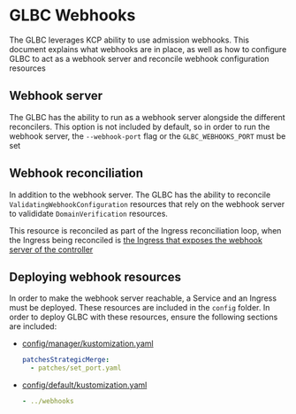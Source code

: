# GLBC Webhooks

The GLBC leverages KCP ability to use admission webhooks. This document explains
what webhooks are in place, as well as how to configure GLBC to act as a 
webhook server and reconcile webhook configuration resources

## Webhook server

The GLBC has the ability to run as a webhook server alongside the different
reconcilers. This option is not included by default, so in order to run the
webhook server, the `--webhook-port` flag  or the `GLBC_WEBHOOKS_PORT` 
must be set

## Webhook reconciliation

In addition to the webhook server. The GLBC has the ability to reconcile
`ValidatingWebhookConfiguration` resources that rely on the webhook server
to valididate `DomainVerification` resources. 

This resource is reconciled as part of the Ingress reconciliation loop, when the
Ingress being reconciled is [the Ingress that exposes the webhook server of the
controller](../../config/webhooks/ingress.yaml)

## Deploying webhook resources

In order to make the webhook server reachable, a Service and an Ingress must be
deployed. These resources are included in the `config` folder. In order to deploy GLBC with these resources,
ensure the following sections are included:

* [config/manager/kustomization.yaml](../../config/manager/kustomization.yaml)
    ```yaml
    patchesStrategicMerge:
      - patches/set_port.yaml
    ```
* [config/default/kustomization.yaml](../../config/default/kustomization.yaml)
    ```yaml
    - ../webhooks
    ```